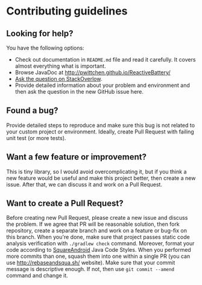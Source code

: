 Contributing guidelines
=======================

Looking for help?
-----------------

You have the following options:
- Check out documentation in `README.md` file and read it carefully. It covers almost everything what is important.
- Browse JavaDoc at http://pwittchen.github.io/ReactiveBattery/
- [Ask the question on StackOverlow](http://stackoverflow.com/questions/ask?tags=reactivebattery).
- Provide detailed information about your problem and environment and then ask the question in the new GitHub issue here.

Found a bug?
------------

Provide detailed steps to reproduce and make sure this bug is not related to your custom project or environment.
Ideally, create Pull Request with failing unit test (or more tests).

Want a few feature or improvement?
----------------------------------

This is tiny library, so I would avoid overcomplicating it, but if you think a new feature
would be useful and make this project better, then create a new issue.
After that, we can discuss it and work on a Pull Request.

Want to create a Pull Request?
------------------------------

Before creating new Pull Request, please create a new issue and discuss the problem.
If we agree that PR will be reasonable solution, then fork repository, create a separate branch
and work on a feature or bug-fix on this branch. When you're done, make sure that project passes
static code analysis verification with `./gradlew check` command. Moreover, format your code according to
[SquareAndroid](https://github.com/square/java-code-styles) Java Code Styles.
When you performed more commits than one, squash them into one within a single PR (you can use http://rebaseandsqua.sh/ website).
Make sure that your commit message is descriptive enough. If not, then use `git commit --amend` command and change it.